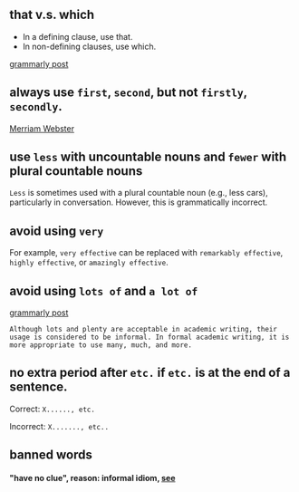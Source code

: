 ## that v.s. which

* In a defining clause, use that.
* In non-defining clauses, use which.

[grammarly post](https://www.grammarly.com/blog/which-vs-that/)

## always use `first`, `second`, but not `firstly`, `secondly`.

[Merriam Webster](https://www.merriam-webster.com/words-at-play/first-or-firstly#:~:text=Even%20though%20they%20are%20both,the%20best%20bet%20for%20most)

## use `less` with uncountable nouns and `fewer` with plural countable nouns

`Less` is sometimes used with a plural countable noun (e.g., less cars), particularly in conversation. However, this is grammatically incorrect.

## avoid using `very`

For example, `very effective` can be replaced with `remarkably effective`, `highly effective`, or `amazingly effective`.

## avoid using `lots of` and `a lot of`

[grammarly post](https://www.grammarly.com/blog/lots-or-plenty-of/)

```
Although lots and plenty are acceptable in academic writing, their usage is considered to be informal. In formal academic writing, it is more appropriate to use many, much, and more.
```

## no extra period after `etc.` if `etc.` is at the end of a sentence.

Correct: `X......, etc.`

Incorrect: `X......., etc..`

## banned words

#### "have no clue", reason: informal idiom, [see](https://dictionary.cambridge.org/dictionary/english/not-have-a-clue-have-no-clue)
